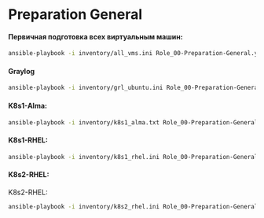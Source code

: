 # Preparation General

#### Первичная подготовка всех виртуальным машин:
```bash
ansible-playbook -i inventory/all_vms.ini Role_00-Preparation-General.yaml -kK
```

#### Graylog
```bash
ansible-playbook -i inventory/grl_ubuntu.ini Role_00-Preparation-General.yaml -kK
```

#### K8s1-Alma:
```bash
ansible-playbook -i inventory/k8s1_alma.txt Role_00-Preparation-General.yaml -kK
```

#### K8s1-RHEL:
```bash
ansible-playbook -i inventory/k8s1_rhel.ini Role_00-Preparation-General.yaml -kK
```

#### K8s2-RHEL:
K8s2-RHEL:
```bash
ansible-playbook -i inventory/k8s2_rhel.ini Role_00-Preparation-General.yaml -kK
```